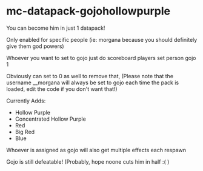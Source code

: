 # mc-datapack-gojohollowpurple
You can become him in just 1 datapack!

Only enabled for specific people (ie: morgana because you should definitely give them god powers)

Whoever you want to set to gojo just do scoreboard players set person gojo 1

Obviously can set to 0 as well to remove that, (Please note that the username __morgana will always be set to gojo each time the pack is loaded, edit the code if you don't want that!)

Currently Adds:
+ Hollow Purple
+ Concentrated Hollow Purple
+ Red
+ Big Red
+ Blue

Whoever is assigned as gojo will also get multiple effects each respawn

Gojo is still defeatable! (Probably, hope noone cuts him in half :( )
